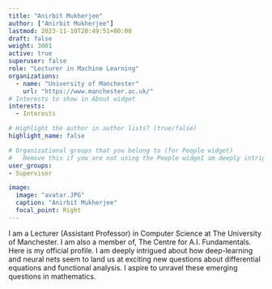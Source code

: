 ```yaml
---
title: "Anirbit Mukherjee"
author: ["Anirbit Mukherjee"]
lastmod: 2023-11-10T20:49:51+00:00
draft: false
weight: 3001
active: true
superuser: false
role: "Lecturer in Machine Learning"
organizations:
  - name: "University of Manchester"
    url: "https://www.manchester.ac.uk/"
# Interests to show in About widget
interests:
  - Interests

# Highlight the author in author lists? (true/false)
highlight_name: false

# Organizational groups that you belong to (for People widget)
#   Remove this if you are not using the People widgeI am deeply intrigued about how deep-learning and neural nets seem to land us at exciting new questions about differential equations and functional analysis. I aspire to unravel these emerging questions in mathematics. t.
user_groups:
- Supervisor

image:
  image: "avatar.JPG"
  caption: "Anirbit Mukherjee"
  focal_point: Right
---
```




I am a Lecturer (Assistant Professor) in Computer Science at The University of Manchester. I am also a member of, The Centre for A.I. Fundamentals. Here is my official profile. I am deeply intrigued about how deep-learning and neural nets seem to land us at exciting new questions about differential equations and functional analysis. I aspire to unravel these emerging questions in mathematics. 
